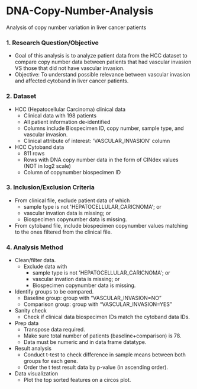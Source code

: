 # DNA-Copy-Number-Analysis
Analysis of copy number variation in liver cancer patients

### 1. Research Question/Objective

- Goal of this analysis is to analyze patient data from the HCC dataset to compare copy number data between patients that had vascular invasion VS those that did not have vascular invasion.
- Objective: To understand possible relevance between vascular invasion and affected cytoband in liver cancer patients.

### 2. Dataset
- HCC (Hepatocellular Carcinoma) clinical data
    - Clinical data with 198 patients
    - All patient information de-identified
    - Columns include Biospecimen ID, copy number, sample type, and vascular invasion.
    - Clinical attribute of interest: 'VASCULAR_INVASION' column
- HCC Cytoband data
    - 811 rows
    - Rows with DNA copy number data in the form of CINdex values (NOT in log2 scale)
    - Column of copynumber biospecimen ID
 
### 3. Inclusion/Exclusion Criteria
- From clinical file, exclude patient data of which
    - sample type is not 'HEPATOCELLULAR_CARICNOMA'; or
    - vascular invation data is missing; or
    - Biospecimen copynumber data is missing.
- From cytoband file, include biospecimen copynumber values matching to the ones filtered from the clinical file. 

### 4. Analysis Method
- Clean/filter data.
    - Exclude data with
        - sample type is not 'HEPATOCELLULAR_CARICNOMA'; or
        - vascular invation data is missing; or
        - Biospecimen copynumber data is missing.
- Identify groups to be compared.
    - Baseline group: group with “VASCULAR_INVASION=NO”
    - Comparison group: group with “VASCULAR_INVASION=YES”
- Sanity check
    - Check if clinical data biospecimen IDs match the cytoband data IDs. 
- Prep data
    - Transpose data required. 
    - Make sure total number of patients (baseline+comparison) is 78. 
    - Data must be numeric and in data frame datatype. 
- Result analysis
    - Conduct t-test to check difference in sample means between both groups for each gene. 
    - Order the t test result data by p-value (in ascending order).
- Data visualization
    - Plot the top sorted features on a circos plot. 
